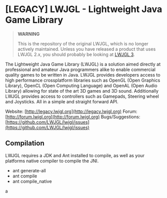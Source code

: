 [LEGACY] LWJGL - Lightweight Java Game Library
======

> **WARNING**
> 
> This is the repository of the original LWJGL, which is no longer actively maintained. Unless you have released a product that uses LWJGL 2.x, you should probably be looking at [LWJGL 3](https://github.com/LWJGL/lwjgl3).

The Lightweight Java Game Library (LWJGL) is a solution aimed directly at professional and amateur Java programmers alike to enable commercial quality games to be written in Java. 
LWJGL provides developers access to high performance crossplatform libraries such as OpenGL (Open Graphics Library), OpenCL (Open Computing Language) and OpenAL (Open Audio Library) allowing for state of the art 3D games and 3D sound.
Additionally LWJGL provides access to controllers such as Gamepads, Steering wheel and Joysticks.
All in a simple and straight forward API.

Website: [http://legacy.lwjgl.org](http://legacy.lwjgl.org)
Forum: [http://forum.lwjgl.org](http://forum.lwjgl.org)
Bugs/Suggestions: [https://github.com/LWJGL/lwjgl/issues](https://github.com/LWJGL/lwjgl/issues)

Compilation
-----------

LWJGL requires a JDK and Ant installed to compile, as well as your platforms native compiler to compile the JNI.

* ant generate-all
* ant compile
* ant compile_native

a